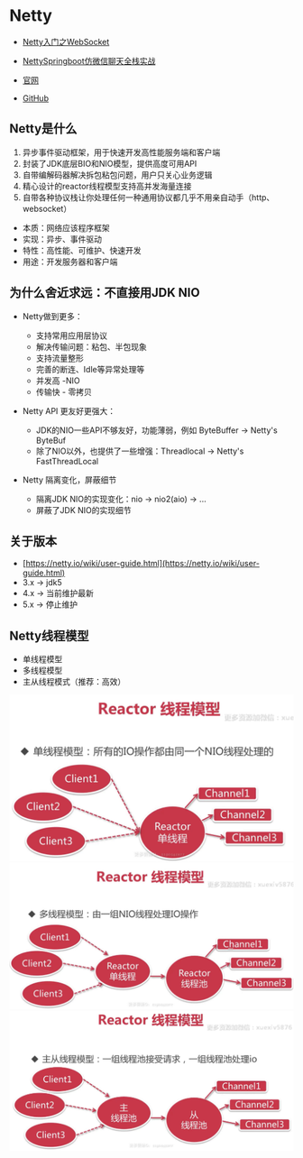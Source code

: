 # Netty



* [Netty入门之WebSocket](Netty入门之WebSocket.md)
* [NettySpringboot仿微信聊天全栈实战](NettySpringboot仿微信聊天全栈实战.md)


* [官网](https://netty.io/) 
* [GitHub](https://github.com/netty/netty)


## Netty是什么

1. 异步事件驱动框架，用于快速开发高性能服务端和客户端
2. 封装了JDK底层BIO和NIO模型，提供高度可用API
3. 自带编解码器解决拆包粘包问题，用户只关心业务逻辑
4. 精心设计的reactor线程模型支持高并发海量连接
5. 自带各种协议栈让你处理任何一种通用协议都几乎不用亲自动手（http、websocket）

* 本质：网络应该程序框架
* 实现：异步、事件驱动
* 特性：高性能、可维护、快速开发
* 用途：开发服务器和客户端

## 为什么舍近求远：不直接用JDK NIO

* Netty做到更多：

  * 支持常用应用层协议
  * 解决传输问题：粘包、半包现象
  * 支持流量整形
  * 完善的断连、Idle等异常处理等
  * 并发高 -NIO
  * 传输快 - 零拷贝

* Netty API 更友好更强大：

  * JDK的NIO一些API不够友好，功能薄弱，例如 ByteBuffer -> Netty's ByteBuf
  * 除了NIO以外，也提供了一些增强：Threadlocal -> Netty's FastThreadLocal

* Netty 隔离变化，屏蔽细节

  * 隔离JDK NIO的实现变化：nio -> nio2(aio) -> ...
  * 屏蔽了JDK NIO的实现细节

## 关于版本

* [https://netty.io/wiki/user-guide.html](https://netty.io/wiki/user-guide.html)
* 3.x -> jdk5
* 4.x -> 当前维护最新
* 5.x -> 停止维护



## Netty线程模型

* 单线程模型
* 多线程模型
* 主从线程模式（推荐：高效）


![image_2022-02-26-16-12-07](img/image_2022-02-26-16-12-07.png)
![image_2022-02-26-16-09-11](img/image_2022-02-26-16-09-11.png)
![image_2022-02-26-16-10-21](img/image_2022-02-26-16-10-21.png)
















